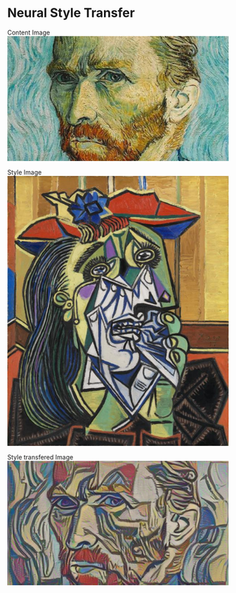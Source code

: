 # Neural Style Transfer

Content Image
![content_image](https://github.com/SananSuleymanov/Neural_Style_Transfer/blob/2cd9781bb8d7ad6578c50f6dd695475c9e21a556/content.jpg)

Style Image
![style_image](https://github.com/SananSuleymanov/Neural_Style_Transfer/blob/2cd9781bb8d7ad6578c50f6dd695475c9e21a556/style.jpg)


Style transfered Image
![result_image](https://github.com/SananSuleymanov/Neural_Style_Transfer/blob/e48febe7e7f568382a1e6ec5e05c7dfdd440d8e9/transfer_result.png)
